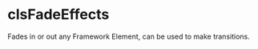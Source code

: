 clsFadeEffects
==============

Fades in or out any Framework Element, can be used to make transitions.
